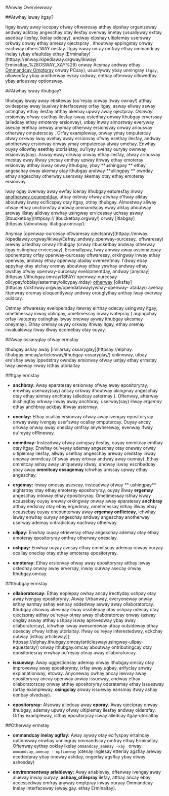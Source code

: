 #Anway Overviewway

##Atwhay isway itgay?

Itgay isway away iecepay ofway oftwaresay atthay elpshay 
organizeway andway acktray angeschay otay ilesfay overway imetay
 (usuallyway exttay asedbay ilesfay, ikelay odecay), andway 
elpshay ultiplemay usersway orkway onway ethay amesay ojectspray
, ithoutway eppingstay onway eachway others'WAY oestay. Itgay 
isway unray omfray ethay ommandcay inelay (ybay efaultday ethay
 [Erminaltay](httpay://enway.ikipediaway.orgway/ikiway/
Erminaltay_%28OSWAY_XAY%29) onway Acsmay andway ethay [Ommandcay
 Omptpray](httpay://enway.ikipediaway.orgway/ikiway/Cmday.exeway
) onway PCsay), usuallyway ybay unningray `itgay`, ollowedfay 
ybay anotherway eykay ordway, enthay oftenway ollowedfay ybay 
ariousvay optionsway.

##Atwhay isway ithubgay?

Ithubgay isway away ebsiteway (ou'reyay onway itway ownay!) 
atthay ovidespray away isualvay interfaceway orfay itgay, asway 
ellway asway ostinghay ethay ilesfay atthay akemay upway away 
ojectpray. *Oneway* ersionvay ofway esethay ilesfay isway 
ostedhay onway ithubgay erverssay (alledcay ethay *emoteray* 
ersionvay), utbay inway almostway everyway asecay erethay areway
 anymay otherway ersionsvay onway ariousvay otherway omputerscay
. Orfay exampleway, onway ymay omputercay atway orkway Iway 
avehay away ersionvay ofway esethay ilesfay, andway anotherway 
ersionvay onway ymay omputercay atway omehay. Enwhay ouyay 
ollowfay esethay utorialstay, ou'llyay avehay ouryay ownway 
ersionvay(say). Asway eway orkway onway ethay ilesfay, atway 
ariousvay imestay eway illway yncsay emthay upway ithway ethay 
emoteray ersionvay atthay isway onway ithubgay, ybay **ushingpay
** ethay angeschay eway akemay otay ithubgay andway **ullingpay
** ownday ethay angeschay otherway usersway akemay otay ethay 
emoteray ersionvay.

Iway ogay overway away ewfay icenay ithubgay eaturesfay inway [
anotherway ocumentday](orkingway.mday), utbay ostmay ofway 
atwhay e'llway alktay aboutway isway ecificspay otay itgay, 
otnay ithubgay. Almostway allway ofway ethay unctionsfay andway 
ommandscay eway alktay aboutway areway illstay alidvay enwhay 
usingway ervicessay uchsay asway [itbucketbay](httpsay://
itbucketbay.orgway/) orway [itlabgay](httpsay://aboutway.
itlabgay.omcay/).

Anymay [openway-ourcesay oftwaresay ojectspray](httpay://enway.
ikipediaway.orgway/ikiway/Eefray_andway_openway-ourcesay_
oftwaresay) areway ostedhay onway ithubgay (orway itbucketbay 
andway otherway itgay ostinghay ervicessay). Ersonallypay, Iway 
amway away assionatepay oponentpray orfay openway-ourcesay 
oftwaresay, orkingway inway ethay openway, andway ethay openway 
ataday ovementmay. I'dway ebay appyhay otay atchay oremay 
aboutway ethay yswhay andway ethay owshay ofway openway-ourcesay
 evelopmentday, andway [anymay](httpsay://ithubgay.omcay/18FAY/
openway-ourcesay-olicypay/obblay/astermay/olicypay.mday) [
otherway](httpay://wwway.ugnay.orgway/ugnay/anifestomay.htmlay
) [olksfay](httpsay://okfnway.orgway/opendataway/ywhay-openway-
ataday/) avehay ittenwray oremay eloquentlyway andway 
orouglythay anthay Iway everway ouldcay.

Ostmay oftwaresay evelopersday itewray eirthay odecay usingway 
itgay, ometimessay inway ublicpay, ometimessay inway ivatepray (
argingchay orfay ivatepray ostinghay isway oneway ayway ithubgay
 akesmay oneymay). Ethay oremay ouyay orkway ithway itgay, ethay
 oremay invalualeway itway illway ecomebay otay ouyay.

##Away ossaryglay ofway ermstay

Ithubgay ashay away [imilarsay ossaryglay](httpsay://elphay.
ithubgay.omcay/articlesway/ithubgay-ossaryglay/) onlineway, 
utbay ere'shay away ippedstray ownday ersionvay ofway ustjay 
ethay ermstay Iway useway inway isthay utorialtay

##Itgay ermstay

- **anchbray:** Away eparatesay ersionvay ofway away 
epositoryray, erewhay userway(say) ancay orkway ithoutway 
akingmay angeschay otay ethay ainmay anchbray (alledcay astermay
). Oftenway, afterway inishingfay orkway inway away anchbray, 
userway(say) illway *ergemay* ethay anchbray ackbay ithway 
astermay.

- **oneclay:** Ethay ocallay ersionvay ofway away ivengay 
epositoryray onway away ivengay user'sway ocallay omputercay. 
Ouyay ancay orkway onway away oneclay omfray anywhereway, 
evenway ifway ou'reyay offlineway.

- **ommitcay:** Insteadway ofway avingsay ilesfay, ouyay 
ommitcay emthay otay itgay. Enwhay ou'veyay ademay angeschay 
otay oneway orway ultiplemay ilesfay, allway osethay angeschay 
areway oredstay inway oneway ommitcay (it'sway away erbvay 
andway away ounnay). Ethay ommitcay ashay away uniqueway idway, 
andway isway escribedday ybay away **ommitcay essagemay** 
ichwhay umssay upway ethay angeschay.

- **ergemay:** Inway omesay asescay, insteadway ofway **
ushingpay** aightstray otay ethay emoteray epositoryray, ouyay 
illway **ergemay** angeschay intoway ethay epositoryray. 
Ometimessay isthay isway ecausebay ouyay ereway orkingway onway 
away eparatesay **anchbray** atthay eedsnay otay ebay ergedmay, 
ometimessay isthay illway ebay ecausebay ouyay encounterway away
 **ergemay onflictcay**, ichwhay isway enwhay ouryay angeschay 
andway angeschay anotherway userway ademay ontradictcay eachway 
otherway.

- **ullpay:** Enwhay ouyay etrieveray ethay angeschay ademay 
otay ethay emoteray epositoryray omfray otherway onesclay.

- **ushpay:** Enwhay ouyay avesay ethay ommitscay ademay onway 
ouryay ocallay oneclay otay ethay emoteray epositoryray.

- **emoteray:** Ethay ersionvay ofway away epositoryray atthay 
isway ostedhay onway away erversay, inway ourway asecay onway 
Ithubgay.omcay.

##Ithubgay ermstay

- **ollaboratorcay:** Ethay eoplepay owhay ancay irectlyday 
ushpay otay away ivengay epositoryray. Atway Urbanway, 
everyoneway onway isthay eamtay ashay eenbay addedway asway away
 ollaboratorcay. Ithubgay alsoway akesmay itway ossiblepay otay 
ushpay odecay otay ojectspray atthay ou'reyay otnay away 
ollaboratorcay onway (asway onglay asway atthay ushpay isway 
aprovedway ybay away ollaboratorcay), ichwhay isway awesomeway 
utbay outsideway ethay opescay ofway isthay utorialtay. Ifway 
ou'reyay interestedway, eckchay outway [isthay articleway](
httpsay://elphay.ithubgay.omcay/articlesway/usingway-ullpay-
equestsray/) onway ithubgay.omcay aboutway ontributingcay otay 
epositoriesray enwhay ou'reyay otnay away ollaboratorcay.

- **issueway:** Away uggestionsay ademay onway ithubgay.omcay 
otay improveway away epositoryray, ixfay away ugbay, arifyclay 
anway explanationway, etcway. Anyoneway owhay ancay iewvay away 
epositoryray ancay openway anway issueway, andway ethay 
ollaboratorscay onway atthay epositoryray oderatemay ethay 
issuesway (orfay exampleway, **osingclay** anway issueway 
eansmay itway ashay eenbay olvedsay).

- **epositoryray:** Alsoway alledcay away **eporay**. Away 
ojectpray onway ithubgay, ademay upway ofway ultiplemay ilesfay 
andway oldersfay. Orfay exampleway, isthay epositoryray isway 
alledcay itgay-utorialtay


##Otherway ermstay

- **ommandcay inelay agflay:** Away ayway otay ecifyspay 
ertaincay optionsway enwhay unningray ommandscay omfray ethay 
Erminaltay. Oftenway eythay ooklay ikelay `ommandcay_amenay -xay
` orway `ommandcay_amenay --optionway` (otenay inglesay etterlay
 agsflay areway ecededpray ybay oneway ashday, ongerlay agsflay 
ybay otway ashesday)

- **environmentway ariablevay:** Away ariablevay, oftenway 
ivengay away aluevay inway ouryay **.ashbay_ofilepray** ilefay, 
atthay ancay ebay accessedway omfray anyway omptpray inway 
ouryay Ommandcay Inelay Interfaceway (eway.gay. ethay Erminaltay).
